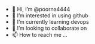 - 👋 Hi, I’m @poorna4444
- 👀 I’m interested in using github
- 🌱 I’m currently learning devops
- 💞️ I’m looking to collaborate on 
- 📫 How to reach me ...

<!---
poorna4444/poorna4444 is a ✨ special ✨ repository because its `README.md` (this file) appears on your GitHub profile.
You can click the Preview link to take a look at your changes.
--->
